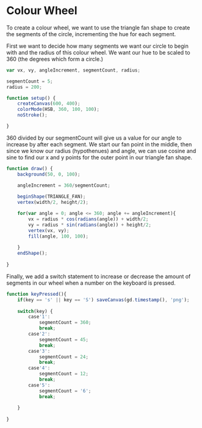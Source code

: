 # Colour Wheel

To create a colour wheel, we want to use the triangle fan shape to create the segments of the circle, incrementing the hue for each segment.

First we want to decide how many segments we want our circle to begin with and the radius of this colour wheel. We want our hue to be scaled to 360 (the degrees which form a circle.)

```js
var vx, vy, angleIncrement, segmentCount, radius;

segmentCount = 5;
radius = 200;

function setup() {
    createCanvas(600, 400);
    colorMode(HSB, 360, 100, 100);
    noStroke();

}

```
360 divided by our segmentCount will give us a value for our angle to increase by after each segment. We start our fan point in the middle, then since we know our radius (hypothenues) and angle, we can use cosine and sine to find our x and y points for the outer point in our triangle fan shape.

```js
function draw() {
    background(50, 0, 100);

    angleIncrement = 360/segmentCount;
    
    beginShape(TRIANGLE_FAN);
    vertex(width/2, height/2);

    for(var angle = 0; angle <= 360; angle += angleIncrement){
        vx = radius * cos(radians(angle)) + width/2;
        vy = radius * sin(radians(angle)) + height/2;
        vertex(vx, vy);
        fill(angle, 100, 100);
        
    }
    endShape();
    
}
```
Finally, we add a switch statement to increase or decrease the amount of segments in our wheel when a number on the keyboard is pressed. 

```js
function keyPressed(){
    if(key == 's' || key == 'S') saveCanvas(gd.timestamp(), 'png');
    
    switch(key) {
        case'1':
            segmentCount = 360;
            break;
        case'2':
            segmentCount = 45;
            break;
        case'3':
            segmentCount = 24;
            break;
        case'4':
            segmentCount = 12;
            break;
        case'5':
            segmentCount = '6';
            break;
    
    }
    
}


